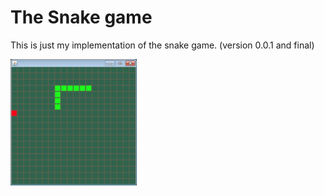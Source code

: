 # The Snake game
This is just my implementation of the snake game. (version 0.0.1 and final)

<img src="https://raw.githubusercontent.com/AlexanderNalivayko/snake/master/screenshot.jpg" width=40% height=40%>
